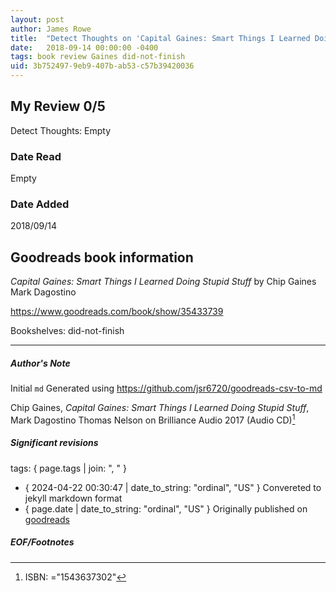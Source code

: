 ```yaml
---
layout: post
author: James Rowe
title:  "Detect Thoughts on 'Capital Gaines: Smart Things I Learned Doing Stupid Stuff'"
date:   2018-09-14 00:00:00 -0400
tags: book review Gaines did-not-finish
uid: 3b752497-9eb9-407b-ab53-c57b39420036
---
```


<!-- highly dependent on how you personally use jekyll templates, and how you want this to show up -->

## My Review 0/5

Detect Thoughts: Empty

### Date Read
Empty

### Date Added
2018/09/14

## Goodreads book information

*Capital Gaines: Smart Things I Learned Doing Stupid Stuff* by Chip Gaines
Mark Dagostino

https://www.goodreads.com/book/show/35433739

Bookshelves: did-not-finish

---

##### Author's Note

Initial `md` Generated using https://github.com/jsr6720/goodreads-csv-to-md

Chip Gaines, *Capital Gaines: Smart Things I Learned Doing Stupid Stuff*, Mark Dagostino Thomas Nelson on Brilliance Audio 2017 (Audio CD)[^1]

##### Significant revisions

tags: { page.tags | join: ", " } <!-- todo move this somewhere -->

- { 2024-04-22 00:30:47 | date_to_string: "ordinal", "US" } Convereted to jekyll markdown format 
- { page.date | date_to_string: "ordinal", "US" } Originally published on [goodreads](https://www.goodreads.com)

##### EOF/Footnotes

[^1]: ISBN: ="1543637302"